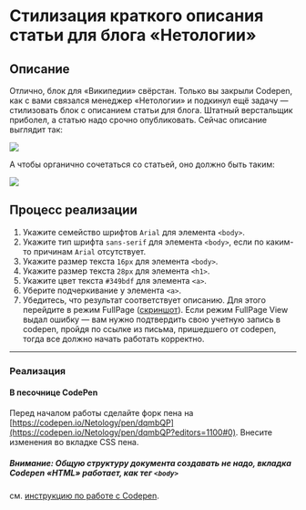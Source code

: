 # Стилизация краткого описания статьи для блога «Нетологии»

## Описание

Отлично, блок для «Википедии» свёрстан. Только вы закрыли Codepen, как с вами связался менеджер «Нетологии» и подкинул ещё задачу &mdash; стилизовать блок с описанием статьи для блога. Штатный верстальщик приболел, а статью надо срочно опубликовать. Сейчас описание выглядит так:

![](https://github.com/netology-code/pcsdev-homeworks/blob/master/pcsdev_html/sources/lection-1-1-task-2-article-before.png)

А чтобы органично сочетаться со статьей, оно должно быть таким:

![](https://github.com/netology-code/pcsdev-homeworks/blob/master/pcsdev_html/sources/lection-1-1-task-2-article-after.png)

## Процесс реализации

1. Укажите семейство шрифтов `Arial` для элемента `<body>`.
2. Укажите тип шрифта `sans-serif` для элемента `<body>`, если по каким-то причинам `Arial` отсутствует.
3. Укажите размер текста `16px` для элемента `<body>`.
4. Укажите размер текста `28px` для элемента `<h1>`.
5. Укажите цвет текста `#349bdf` для элемента `<a>`.
6. Уберите подчеркивание у элемента `<a>`.
7. Убедитесь, что результат соответствует описанию. Для этого перейдите в режим FullPage ([скриншот](/pcsdev_html/sources/screen.md)). Если режим FullPage View выдал ошибку — вам нужно подтвердить свою учетную запись в codepen, пройдя по ссылке из письма, пришедшего от codepen, тогда все должно начать работать корректно.

---

### Реализация

#### В песочнице CodePen

Перед началом работы сделайте форк пена на [https://codepen.io/Netology/pen/dqmbQP](https://codepen.io/Netology/pen/dqmbQP?editors=1100#0). Внесите изменения во вкладке CSS пена.

##### Внимание: Общую структуру документа создавать не надо, вкладка Codepen «HTML» работает, как тег `<body>`
см. [инструкцию по работе с Codepen](https://github.com/netology-code/guides/tree/master/codepen).
